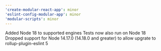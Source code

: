 ```yaml
---
'create-modular-react-app': minor
'eslint-config-modular-app': minor
'modular-scripts': minor
---
```


Added Node 18 to supported engines
Tests now also run on Node 18
Dropped support for Node 14.17.0 (14.18.0 and greater) to allow upgrate to rollup-plugin-eslint 5
